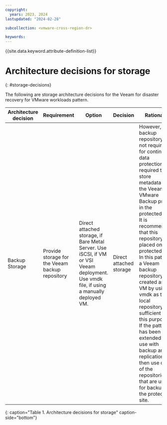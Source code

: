 ```yaml
---
copyright:
  years: 2023, 2024
lastupdated: "2024-02-28"

subcollection: <vmware-cross-region-dr>

keywords:
---
```

{{site.data.keyword.attribute-definition-list}}

# Architecture decisions for storage
{: #storage-decisions}

The following are storage architecture decisions for the Veeam for disaster recovery for VMware workloads pattern.

| Architecture decision | Requirement                           | Option                                                                                                          | Decision      | Rationale                                                                                                                                                                                                                                                                                                                                                                                                                                                                                                                |
| ------------------------------- | ----------------------------------------------- | ------------------------------------------------------------------------------------------------------------------------- | ----------------------- | ---------------------------------------------------------------------------------------------------------------------------------------------------------------------------------------------------------------------------------------------------------------------------------------------------------------------------------------------------------------------------------------------------------------------------------------------------------------------------------------------------------------------------------- |
| Backup Storage                  | Provide storage for the Veeam backup repository | Direct attached storage, if Bare Metal Server. Use iSCSI, if VM or VSI Veeam deployment. Use vmdk file, if using a manually deployed VM. | Direct attached storage | However, a backup repository is not required for continuous data protection it is required to store metadata for the Veeam VMware Backup proxy in the protected site. It is recommended that this repository is placed on the protected site. In this pattern, a Veeam backup repository, created as a VM by using a vmdk as the local repository is sufficient for this purpose. If the pattern has been extended for use with backup and replication, then use one of the repositories that are used for backup on the protected site. |
{: caption="Table 1. Architecture decisions for storage" caption-side="bottom"}
